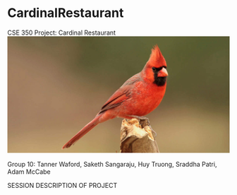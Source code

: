 # CardinalRestaurant
CSE 350 Project: Cardinal Restaurant
![Cardinal Bird](images/Cardinal.jpg)

Group 10: Tanner Waford, Saketh Sangaraju, Huy Truong, Sraddha Patri, Adam McCabe

SESSION 
DESCRIPTION OF PROJECT
